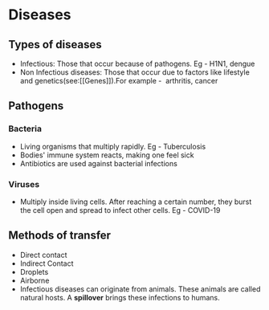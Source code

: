 # Diseases
## Types of diseases
-   Infectious: Those that occur because of pathogens. Eg - H1N1, dengue
-   Non Infectious diseases: Those that occur due to factors like lifestyle and genetics(see:[[Genes]]).For example -  arthritis, cancer
## Pathogens
### Bacteria
- Living organisms that multiply rapidly. Eg - Tuberculosis
- Bodies' immune system reacts, making one feel sick
- Antibiotics are used against bacterial infections
### Viruses
- Multiply inside living cells. After reaching a certain number, they burst the cell open and spread to infect other cells. Eg - COVID-19
## Methods of transfer
- Direct contact
-   Indirect Contact 
-   Droplets
-   Airborne
-   Infectious diseases can originate from animals. These animals are called natural hosts. A **spillover** brings these infections to humans.

